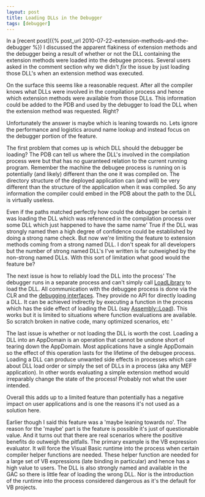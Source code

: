 ```yaml
---
layout: post
title: Loading DLLs in the Debugger
tags: [debugger]
---
```

In a [recent post]({% post_url 2010-07-22-extension-methods-and-the-debugger %}) I discussed the apparent flakiness of extension methods and the debugger being a result of whether or not the DLL containing the extension methods were loaded into the debugee process.  Several users asked in the comment section why we didn't _fix_ the issue by just loading those DLL's when an extension method was executed.

On the surface this seems like a reasonable request. After all the compiler knows what DLLs were involved in the compilation process and hence which extension methods were available from those DLLs. This information could be added to the PDB and used by the debugger to load the DLL when the extension method was requested. Right?

Unfortunately the answer is maybe which is leaning towards no. Lets ignore the performance and logistics around name lookup and instead focus on the debugger portion of the feature.

The first problem that comes up is which DLL should the debugger be loading?  The PDB can tell us where the DLL's involved in the compilation process were but that has no guaranteed relation to the current running program. Remember the machine the debugee process is running on is potentially (and likely) different than the one it was compiled on. The directory structure of the deployed application can (and will) be very different than the structure of the application when it was compiled. So any information the compiler could embed in the PDB about the path to the DLL is virtually useless.

Even if the paths matched perfectly how could the debugger be certain it was loading the DLL which was referenced in the compilation process over some DLL which just happened to have the same name' True if the DLL was strongly named then a high degree of confidence could be established by doing a strong name check. But now we're limiting the feature to extension methods coming from a strong named DLL. I don't speak for all developers but the number of strong named DLL's I've written is far outweighed by the non-strong named DLLs. With this sort of limitation what good would the feature be?

The next issue is how to reliably load the DLL into the process' The debugger runs in a separate process and can't simply call [LoadLibrary](http://msdn.microsoft.com/en-us/library/ms684175.aspx) to load the DLL. All communication with the debuggee process is done via the CLR and the [debugging interfaces](http://msdn.microsoft.com/en-us/library/ms404484.aspx). They provide no API for directly loading a DLL.  It can be achieved indirectly by executing a function in the process which has the side effect of loading the DLL (say [Assembly::Load](http://msdn.microsoft.com/en-us/library/system.reflection.assembly.load.aspx)). This works but it is limited to situations where function evaluations are available. So scratch broken in native code, many optimized scenarios, etc '

The last issue is whether or not loading the DLL is worth the cost. Loading a DLL into an AppDomain is an operation that cannot be undone short of tearing down the AppDomain. Most applications have a single AppDomain so the effect of this operation lasts for the lifetime of the debugee process. Loading a DLL can produce unwanted side effects in processes which care about DLL load order or simply the set of DLLs in a process (aka any MEF application). In other words evaluating a simple extension method would irreparably change the state of the process! Probably not what the user intended.

Overall this adds up to a limited feature than potentially has a negative impact on user applications and is one the reasons it's not used as a solution here.

Earlier though I said this feature was a 'maybe leaning towards no'. The reason for the 'maybe' part is the feature is possible it's just of questionable value. And it turns out that there are real scenarios where the positive benefits do outweigh the pitfalls. The primary example is the VB expression evaluator. It will force the Visual Basic runtime into the process when certain compiler helper functions are needed. These helper function are needed for a large set of VB expressions (late binding in particular) and hence has a high value to users. The DLL is also strongly named and available in the GAC so there is little fear of loading the wrong DLL. Nor is the introduction of the runtime into the process considered dangerous as it's the default for VB projects.

